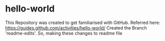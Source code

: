 # hello-world
This Repository was created to get familiarised with GitHub.
Referred here: https://guides.github.com/activities/hello-world/
Created the Branch 'readme-edits'. So, making these changes to readme file
